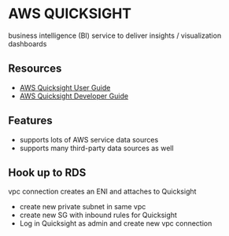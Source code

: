 # AWS QUICKSIGHT

business intelligence (BI) service to deliver insights / visualization dashboards

## Resources

- [AWS Quicksight User Guide](https://docs.aws.amazon.com/quicksight/latest/user/welcome.html)
- [AWS Quicksight Developer Guide](https://docs.aws.amazon.com/quicksight/latest/developerguide/welcome.html)

## Features

- supports lots of AWS service data sources
- supports many third-party data sources as well

## Hook up to RDS

vpc connection creates an ENI and attaches to Quicksight

- create new private subnet in same vpc
- create new SG with inbound rules for Quicksight
- Log in Quicksight as admin and create new vpc connection
